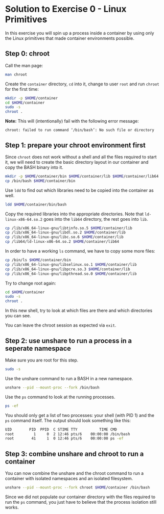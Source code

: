 # Solution to Exercise 0 - Linux Primitives

In this exercise you will spin up a process inside a container by using only the Linux primitives that made container environments possible.

## Step 0: chroot
Call the man page:

```bash
man chroot
```

Create the `container` directory, `cd` into it, change to user `root` and run `chroot` for the first time:

```bash
mkdir -p $HOME/container
cd $HOME/container
sudo -s
chroot .
```

**Note:** This will (intentionally) fail with the following error message:

```
chroot: failed to run command ‘/bin/bash’: No such file or directory
```


## Step 1: prepare your chroot environment first

Since `chroot` does not work without a shell and all the files required to start it, we will need to create the basic directory layout in our container and copy the BASH binary into it.

```bash
mkdir -p $HOME/container/bin $HOME/container/lib $HOME/container/lib64 $HOME/container/proc
cp /bin/bash $HOME/container/bin
```

Use `ldd` to find out which libraries need to be copied into the container as well.

```bash
ldd $HOME/container/bin/bash
```

Copy the required libraries into the appropriate directories. Note that `ld-linux-x86-64.so.2` goes into the `lib64` directory, the rest goes into `lib`.

```bash
cp /lib/x86_64-linux-gnu/libtinfo.so.5 $HOME/container/lib
cp /lib/x86_64-linux-gnu/libdl.so.2 $HOME/container/lib
cp /lib/x86_64-linux-gnu/libc.so.6 $HOME/container/lib
cp /lib64/ld-linux-x86-64.so.2 $HOME/container/lib64
```

In order to have a working `ls` command, we have to copy some more files:

```bash
cp /bin/ls $HOME/container/bin
cp /lib/x86_64-linux-gnu/libselinux.so.1 $HOME/container/lib
cp /lib/x86_64-linux-gnu/libpcre.so.3 $HOME/container/lib
cp /lib/x86_64-linux-gnu/libpthread.so.0 $HOME/container/lib
```

Try to change root again:

```bash
cd $HOME/container
sudo -s
chroot .
```

In this new shell, try to look at which files are there and which directories you can see.

You can leave the chroot session as expected via `exit`.

## Step 2: use unshare to run a process in a seperate namespace

Make sure you are root for this step.

```bash
sudo -s
```

Use the unshare command to run a BASH in a new namespace.

```bash
unshare --pid --mount-proc --fork /bin/bash
```

Use the `ps` command to look at the running processes.

```bash
ps -ef
```

You should only get a list of two processes: your shell (with PID 1) and the `ps` command itself. The output should look something like this:

```bash
UID        PID  PPID  C STIME TTY          TIME CMD
root         1     0  2 12:46 pts/6    00:00:00 /bin/bash
root        41     1  0 12:46 pts/6    00:00:00 ps -ef
```

## Step 3: combine unshare and chroot to run a container

You can now combine the unshare and the chroot command to run a container with isolated namespaces and an isolated filesystem.

```bash
unshare --pid --mount-proc --fork chroot $HOME/container /bin/bash
```

Since we did not populate our container directory with the files required to run the `ps` command, you just have to believe that the process isolation still works.
